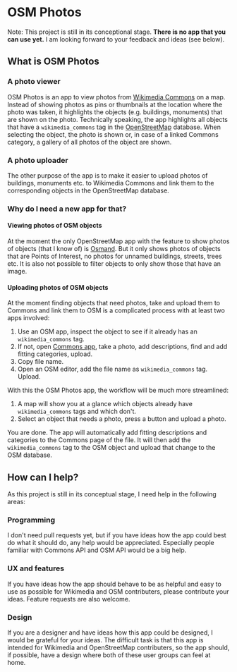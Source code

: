 # OSM Photos
Note: This project is still in its conceptional stage. **There is no app that you can use yet.** I am looking forward to your feedback and ideas (see below). 

## What is OSM Photos

### A photo viewer
OSM Photos is an app to view photos from [Wikimedia Commons](https://commons.m.wikimedia.org/) on a map. Instead of showing photos as pins or thumbnails at the location where the photo was taken, it highlights the objects (e.g. buildings, monuments) that are shown on the photo. Technically speaking, the app highlights all objects that have a `wikimedia_commons` tag in the [OpenStreetMap](https://github.com/openstreetmap) database. When selecting the object, the photo is shown or, in case of a linked Commons category, a gallery of all photos of the object are shown.

### A photo uploader
The other purpose of the app is to make it easier to upload photos of buildings, monuments etc. to Wikimedia Commons and link them to the corresponding objects in the OpenStreetMap database.

### Why do I need a new app for that?

#### Viewing photos of OSM objects
At the moment the only OpenStreetMap app with the feature to show photos of objects (that I know of) is [Osmand](https://github.com/osmandapp/OsmAnd). But it only shows photos of objects that are Points of Interest, no photos for unnamed buildings, streets, trees etc. It is also not possible to filter objects to only show those that have an image.

#### Uploading photos of OSM objects
At the moment finding objects that need photos, take and upload them to Commons and link them to OSM is a complicated process with at least two apps involved:
1. Use an OSM app, inspect the object to see if it already has an `wikimedia_commons` tag.
2. If not, open [Commons app](https://github.com/commons-app/apps-android-commons), take a photo, add descriptions, find and add fitting categories, upload. 
3. Copy file name.
4. Open an OSM editor, add the file name as `wikimedia_commons` tag. Upload.

With this the OSM Photos app, the workflow will be much more streamlined:
1. A map will show you at a glance which objects already have `wikimedia_commons` tags and which don't.
2. Select an object that needs a photo, press a button and upload a photo. 

You are done. The app will automatically add fitting descriptions  and categories to the Commons page of the file. It will then add the `wikimedia_commons` tag to the OSM object and upload that change to the OSM database.

## How can I help?
As this project is still in its conceptual stage, I need help in the following areas:

### Programming
I don't need pull requests yet, but if you have ideas how the app could best do what it should do, any help would be appreciated. Especially people familiar with Commons API and OSM API would be a big help.

### UX and features
If you have ideas how the app should behave to be as helpful and easy to use as possible for Wikimedia and OSM contributers, please contribute your ideas. Feature requests are also welcome.

### Design
If you are a designer and have ideas how this app could be designed, I would be grateful for your ideas. The difficult task is that this app is intended for Wikimedia and OpenStreetMap contributers, so the app should, if possible, have a design where both of these user groups can feel at home.
